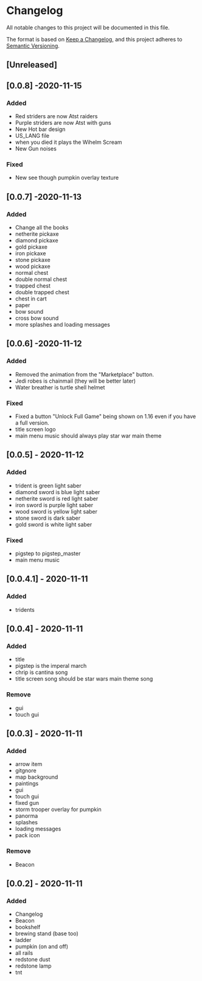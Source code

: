 # Changelog
All notable changes to this project will be documented in this file.

The format is based on [Keep a Changelog](https://keepachangelog.com/en/1.0.0/),
and this project adheres to [Semantic Versioning](https://semver.org/spec/v2.0.0.html).

## [Unreleased]

## [0.0.8] -2020-11-15
### Added
- Red striders are now Atst raiders
- Purple striders are now Atst with guns
- New Hot bar design
- US_LANG file
- when you died it plays the Wihelm Scream
- New Gun noises

### Fixed
- New see though pumpkin overlay texture

## [0.0.7] -2020-11-13
### Added
- Change all the books
- netherite pickaxe
- diamond pickaxe
- gold pickaxe
- iron pickaxe
- stone pickaxe
- wood pickaxe
- normal chest
- double normal chest
- trapped chest
- double trapped chest
- chest in cart
- paper
- bow sound
- cross bow sound
- more splashes and loading messages

## [0.0.6] -2020-11-12
### Added
- Removed the animation from the "Marketplace" button.
- Jedi robes is chainmail (they will be better later)
- Water breather is turtle shell helmet

### Fixed
- Fixed a button "Unlock Full Game" being shown on 1.16 even if you have a full version.
- title screen logo
- main menu music should always play star war main theme


## [0.0.5] - 2020-11-12
### Added
- trident is green light saber
- diamond sword is blue light saber
- netherite sword is red light saber
- iron sword is purple light saber
- wood sword is yellow light saber
- stone sword is dark saber
- gold sword is white light saber

### Fixed
- pigstep to pigstep_master
- main menu music

## [0.0.4.1] - 2020-11-11
### Added
- tridents

## [0.0.4] - 2020-11-11
### Added
- title
- pigstep is the imperal march
- chrip is cantina song
- title screen song should be star wars main theme song

### Remove
- gui
- touch gui

## [0.0.3] - 2020-11-11
### Added
- arrow item
- gitgnore
- map background
- paintings
- gui
- touch gui
- fixed gun
- storm trooper overlay for pumpkin
- panorma
- splashes 
- loading messages
- pack icon

### Remove
- Beacon

## [0.0.2] - 2020-11-11
### Added
- Changelog
- Beacon
- bookshelf
- brewing stand (base too)
- ladder
- pumpkin (on and off)
- all rails
- redstone dust
- redstone lamp
- tnt
